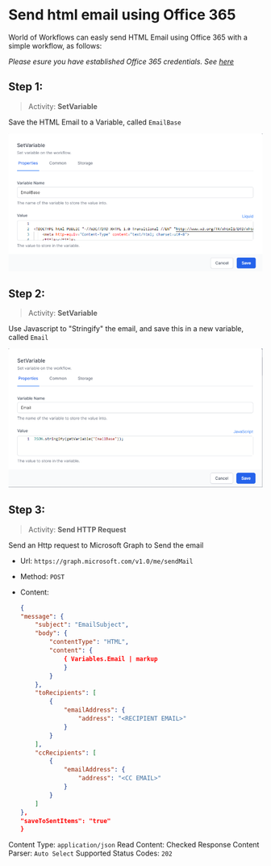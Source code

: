# Send html email using Office 365

World of Workflows can easly send HTML Email using Office 365 with a simple workflow, as follows:

*Please esure you have established Office 365 credentials. See [here](../solutions/AIProspector/register-office365-application.md)*

## Step 1:
> Activity: **SetVariable**

Save the HTML Email to a Variable, called ```EmailBase```

![](2023-03-09-08-37-55.png)

## Step 2:
> Activity: **SetVariable**

Use Javascript to "Stringify" the email, and save this in a new variable, called ```Email```

![](2023-03-09-08-38-55.png)

## Step 3:
> Activity: **Send HTTP Request**

Send an Http request to Microsoft Graph to Send the email

- Url: ```https://graph.microsoft.com/v1.0/me/sendMail```
- Method: ```POST```
- Content:

    ```json
    {
    "message": {
        "subject": "EmailSubject",
        "body": {
            "contentType": "HTML",
            "content": {
                { Variables.Email | markup
                }
            }
        },
        "toRecipients": [
            {
                "emailAddress": {
                    "address": "<RECIPIENT EMAIL>"
                }
            }
        ],
        "ccRecipients": [
            {
                "emailAddress": {
                    "address": "<CC EMAIL>"
                }
            }
        ]
    },
    "saveToSentItems": "true"
    }
    ```

Content Type: ```application/json```
Read Content: Checked
Response Content Parser: ```Auto Select```
Supported Status Codes: ```202```
